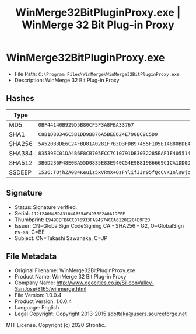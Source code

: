 ﻿---
title: WinMerge32BitPluginProxy.exe | WinMerge 32 Bit Plug-in Proxy
---

# WinMerge32BitPluginProxy.exe 

* File Path: `C:\Program Files\WinMerge\WinMerge32BitPluginProxy.exe`
* Description: WinMerge 32 Bit Plug-in Proxy

## Hashes

Type | Hash
-- | --
MD5 | `0BF44140B929D5B80CF5F3A8FBA33767`
SHA1 | `C8B1D80346C5B1DD9BB76A5BEE624E790BC9C5D9`
SHA256 | `5A520B3DE6C24FBD81A0281F7B3D3FDB97455F1D5E14880BDE423DD765A2C8B6`
SHA384 | `83539EC01DA4B6F8CB705FCC7C10791DB3032285EAF1E405514FB8CC9038645AE7EF45CBE59D6251214237EA1AD4378C`
SHA512 | `3B6D236F48E0BA55D0835E83E940C54E9B81986669C1CA1DD0D1BCC1D11F32C9DF4A2DF657B83EDF9DA09B724E0761D1245F79717571150AAEBE1BC94D3330CF`
SSDEEP | `1536:TOjhZA084Keuiz5xVRmX+OzFYlifJJr95fQcCVK1nlsWjcdqOCXf9yjZUhchRIM:ih2euiFfRi+Gb954VKYqRX1yj0chuM`

## Signature

* Status: Signature verified.
* Serial: `1121240645DA3104A655AF4938F2A0A1DFFE`
* Thumbprint: `E949DEFB6CC076933FA94574C0A6120E2C4B9F2D`
* Issuer: CN=GlobalSign CodeSigning CA - SHA256 - G2, O=GlobalSign nv-sa, C=BE
* Subject: CN=Takashi Sawanaka, C=JP

## File Metadata

* Original Filename: WinMerge32BitPluginProxy.exe
* Product Name: WinMerge 32 Bit Plug-in Proxy
* Company Name: http://www.geocities.co.jp/SiliconValley-SanJose/8165/winmerge.html
* File Version: 1.0.0.4
* Product Version: 1.0.0.4
* Language: English
* Legal Copyright: Copyright 2013-2015 sdottaka@users.sourceforge.net





MIT License. Copyright (c) 2020 Strontic.


